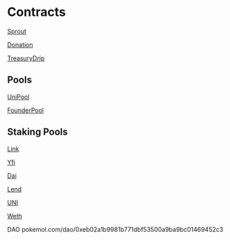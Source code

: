 # Contracts

[Sprout](https://etherscan.io/address/0x91fc82f5c588c00985aa264fc7b45ee680110703#code)

[Donation](https://etherscan.io/address/0x6ec88711d0298bd4943c4168e57bcba36bab52b1#code)

[TreasuryDrip](https://etherscan.io/address/0x24c7d223f12af1cb7bb369f48e5542a1eb90d56e#code)

## Pools

[UniPool](https://etherscan.io/address/0xee487f8f609410360E700C2E348dB1E5F14a1cEc#code)

[FounderPool](https://etherscan.io/address/0xb03129e32b3efae6bfcc863ca1bc9cc4ac16dba9#code)

## Staking Pools

[Link](https://etherscan.io/address/0x723cddd68125ff45d18f0ccf38a02497e06a9562#code)

[Yfi](https://etherscan.io/address/0x43032a04711d239662e3f7da69507cfee699dd7b#code)

[Dai](https://etherscan.io/address/0xdd42d2e5426b682172cca743375516b38890f9d8#code)

[Lend](https://etherscan.io/address/0x29eb55a9f4ce91a25845b80b962fcd3eaa280980#code)

[UNI](https://etherscan.io/address/0xf293b4cdc0f7b76fc8f7803b7efb03c965d5161b#code)

[Weth](https://etherscan.io/address/0xf0eebfd5546c5a7cf22b27b03514cb453909372a#code)

DAO
pokemol.com/dao/0xeb02a1b9981b771dbf53500a9ba9bc01469452c3
